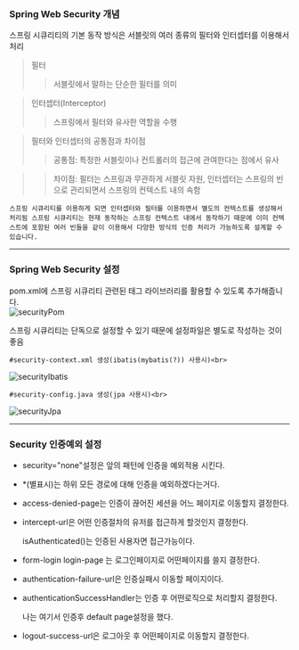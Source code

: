 ### Spring Web Security 개념

스프링 시큐리티의 기본 동작 방식은 서블릿의 여러 종류의 필터와 인터셉터를 이용해서 처리
> 필터
>> 서블릿에서 말하는 단순한 필터를 의미

> 인터셉터(Interceptor)
>> 스프링에서 필터와 유사한 역할을 수행

>필터와 인터셉터의 공통점과 차이점
>> 공통점: 특정한 서블릿이나 컨트롤러의 접근에 관여한다는 점에서 유사

>> 차이점: 필터는 스프링과 무관하게 서블릿 자원, 인터셉터는 스프링의 빈으로 관리되면서 스프링의 컨텍스트 내의 속함

``스프링 시큐리티를 이용하게 되면 인터셉터와 필터를 이용하면서 별도의 컨텍스트를 생성해서 처리됨
스프링 시큐리티는 현재 동작하는 스프링 컨텍스트 내에서 동작하기 때문에 이미 컨텍스트에 포함된 여러 빈들을
같이 이용해서 다양한 방식의 인증 처리가 가능하도록 설계할 수 있습니다.``

-------------

### Spring Web Security 설정

pom.xml에 스프링 시큐리티 관련된 태그 라이브러리를 활용할 수 있도록 추가해줍니다.<br>
![securityPom](https://user-images.githubusercontent.com/73210774/101458145-d8705a80-3979-11eb-9b64-520561591c6a.png)<br>


스프링 시큐리티는 단독으로 설정할 수 있기 때문에 설정파일은 별도로 작성하는 것이 좋음<br>

`#security-context.xml 생성(ibatis(mybatis(?)) 사용시)<br>`

![securityIbatis](https://user-images.githubusercontent.com/73210774/101459248-5c771200-397b-11eb-95a0-1608df55fb55.png)<br>

`#security-config.java 생성(jpa 사용시)<br>`

![securityJpa](https://user-images.githubusercontent.com/73210774/101459735-f63ebf00-397b-11eb-86dd-af4ce12fb297.png)

-----------------

### Security 인증예외 설정
- security="none"설정은 앞의 패턴에 인증을 예외적용 시킨다.

- *(별표시)는 하위 모든 경로에 대해 인증을 예외하겠다는거다.

- access-denied-page는 인증이 끊어진 세션을 어느 페이지로 이동할지 결정한다.

- intercept-url은 어떤 인증절차의 유저를 접근하게 할것인지 결정한다.

   isAuthenticated()는 인증된 사용자면 접근가능이다.

- form-login login-page 는 로그인페이지로 어떤페이지를 쓸지 결정한다.

- authentication-failure-url은 인증실패시 이동할 페이지이다.

- authenticationSuccessHandler는 인증 후 어떤로직으로 처리할지 결정한다.

   나는 여기서 인증후 default page설정을 했다.

- logout-success-url은 로그아웃 후 어떤페이지로 이동할지 결정한다.


